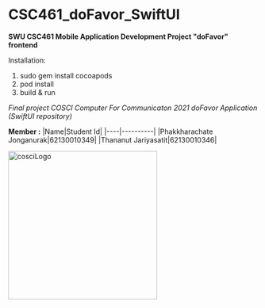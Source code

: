 # CSC461_doFavor_SwiftUI
**SWU CSC461 Mobile Application Development Project "doFavor" frontend**

Installation:
1. sudo gem install cocoapods
2. pod install
3. build & run

_Final project COSCI Computer For Communicaton 2021 doFavor Application (SwiftUI repository)_

**Member :**
|Name|Student Id|
|----|----------|
|Phakkharachate Jonganurak|62130010349|
|Thananut Jariyasatit|62130010346|

<img src="https://upload.wikimedia.org/wikipedia/commons/5/51/COSCI.SWU_Logo.png" alt="cosciLogo" width="300"/>
